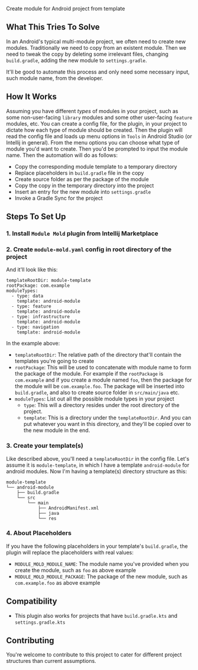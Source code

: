 Create module for Android project from template

## What This Tries To Solve
In an Android's typical multi-module project, we often need to create new modules. 
Traditionally we need to copy from an existent module. 
Then we need to tweak the copy by deleting some irrelevant files, changing `build.gradle`, adding the new module to `settings.gradle`.

It'll be good to automate this process and only need some necessary input, such module name, from the developer.

## How It Works
Assuming you have different *types* of modules in your project, such as some non-user-facing `library` modules and some other user-facing `feature` modules, etc.
You can create a config file, for the plugin, in your project to dictate how each type of module should be created.
Then the plugin will read the config file and loads up menu options in `Tools` in Android Studio (or Intellij in general). 
From the menu options you can choose what type of module you'd want to create. Then you'd be prompted to input the module name. Then the automation will do as follows:
- Copy the corresponding module template to a temporary directory
- Replace placeholders in `build.gradle` file in the copy
- Create source folder as per the package of the module
- Copy the copy in the temporary directory into the project
- Insert an entry for the new module into `settings.gradle`
- Invoke a Gradle Sync for the project

## Steps To Set Up
### 1. Install `Module Mold` plugin from Intellij Marketplace
### 2. Create `module-mold.yaml` config in root directory of the project

And it'll look like this:
```
templateRootDir: module-template
rootPackage: com.example
moduleTypes:
  - type: data
    template: android-module
  - type: feature
    template: android-module
  - type: infrastructure
    template: android-module
  - type: navigation
    template: android-module
```
In the example above:
- `templateRootDir`: The relative path of the directory that'll contain the templates you're going to create
- `rootPackage`: This will be used to concatenate with module name to form the package of the module. For example if the `rootPackage` is `com.example` and if you create a module named `foo`, then the package for the module will be `com.example.foo`. The package will be inserted into `build.gradle`, and also to create source folder in `src/main/java` etc.
- `moduleTypes`:  List out all the possible module types in your project
  - `type`: This will a directory resides under the root directory of the project.
  - `template`: This is a directory under the `templateRootDir`. And you can put whatever you want in this directory, and they'll be copied over to the new module in the end.

### 3. Create your template(s)
Like described above, you'll need a `templateRootDir` in the config file. Let's assume it is `module-template`, in which I have a template `android-module` for android modules.
Now I'm having a template(s) directory structure as this:
```
module-template
└── android-module
    ├── build.gradle
    └── src
        └── main
            ├── AndroidManifest.xml
            ├── java
            └── res
```

### 4. About Placeholders
If you have the following placeholders in your template's `build.gradle`, the plugin will replace the placeholders with real values:
- `MODULE_MOLD_MODULE_NAME`: The module name you've provided when you create the module, such as `foo` as above example
- `MODULE_MOLD_MODULE_PACKAGE`: The package of the new module, such as `com.example.foo` as above example

## Compatibility
- This plugin also works for projects that have `build.gradle.kts` and `settings.gradle.kts`

## Contributing
You're welcome to contribute to this project to cater for different project structures than current assumptions.